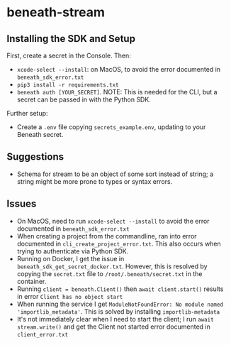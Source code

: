 # beneath-stream

## Installing the SDK and Setup

First, create a secret in the Console. Then:
- `xcode-select --install`: on MacOS, to avoid the error documented in `beneath_sdk_error.txt`
- `pip3 install -r requirements.txt`
- `beneath auth [YOUR_SECRET]`. NOTE: This is needed for the CLI, but a secret can be passed in with the Python SDK.

Further setup:
- Create a `.env` file copying `secrets_example.env`, updating to your Beneath secret.

## Suggestions

- Schema for stream to be an object of some sort instead of string; a string might be more prone to types or syntax errors.

## Issues

- On MacOS, need to run `xcode-select --install` to avoid the error documented in `beneath_sdk_error.txt`
- When creating a project from the commandline, ran into error documented in `cli_create_project_error.txt`. This also occurs when trying to authenticate via Python SDK.
- Running on Docker, I get the issue in `beneath_sdk_get_secret_docker.txt`. However, this is resolved by copying the `secret.txt` file to `/root/.beneath/secret.txt` in the container.
- Running `client = beneath.Client()` then `await client.start()` results in error `Client has no object start`
- When running the service I get `ModuleNotFoundError: No module named 'importlib_metadata'`. This is solved by installing `importlib-metadata`
- It's not immediately clear when I need to start the client; I run `await stream.write()` and get the Client not started error documented in `client_error.txt`